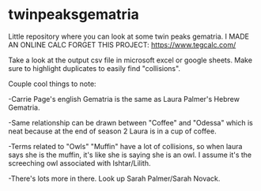 # twinpeaksgematria
Little repository where you can look at some twin peaks gematria. 
I MADE AN ONLINE CALC FORGET THIS PROJECT:
https://www.tegcalc.com/

Take a look at the output csv file in microsoft excel or google sheets. Make sure to highlight duplicates to easily find "collisions".

Couple cool things to note:

-Carrie Page's english Gematria is the same as Laura Palmer's Hebrew Gematria. 

-Same relationship can be drawn between "Coffee" and "Odessa" which is neat because at the end of season 2 Laura is in a cup of coffee.

-Terms related to "Owls" "Muffin" have a lot of collisions, so when laura says she is the muffin, it's like she is saying she is an owl. I assume it's the screeching owl associated with Ishtar/Lilith. 

-There's lots more in there. Look up Sarah Palmer/Sarah Novack. 
